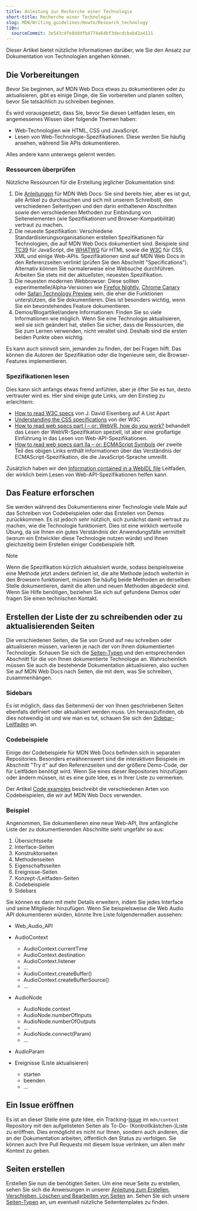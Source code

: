 ```yaml
---
title: Anleitung zur Recherche einer Technologie
short-title: Recherche einer Technologie
slug: MDN/Writing_guidelines/Howto/Research_technology
l10n:
  sourceCommit: 3e543cdfe8dddfb4774a64bf3decdcbab42a4111
---
```


Dieser Artikel bietet nützliche Informationen darüber, wie Sie den Ansatz zur Dokumentation von Technologien angehen können.

## Die Vorbereitungen

Bevor Sie beginnen, auf MDN Web Docs etwas zu dokumentieren oder zu aktualisieren, gibt es einige Dinge, die Sie vorbereiten und planen sollten, bevor Sie tatsächlich zu schreiben beginnen.

Es wird vorausgesetzt, dass Sie, bevor Sie diesen Leitfaden lesen, ein angemessenes Wissen über folgende Themen haben:

- Web-Technologien wie HTML, CSS und JavaScript.
- Lesen von Web-Technologie-Spezifikationen. Diese werden Sie häufig ansehen, während Sie APIs dokumentieren.

Alles andere kann unterwegs gelernt werden.

### Ressourcen überprüfen

Nützliche Ressourcen für die Erstellung jeglicher Dokumentation sind:

1. Die [Anleitungen](/de/docs/MDN/Writing_guidelines/Howto) für MDN Web Docs: Sie sind bereits hier, aber es ist gut, alle Artikel zu durchsuchen und sich mit unserem Schreibstil, den verschiedenen Seitentypen und den darin enthaltenen Abschnitten sowie den verschiedenen Methoden zur Einbindung von Seitenelementen (wie Spezifikationen und Browser-Kompatibilität) vertraut zu machen.
2. Die neueste Spezifikation: Verschiedene Standardisierungsorganisationen erstellen Spezifikationen für Technologien, die auf MDN Web Docs dokumentiert sind. Beispiele sind [TC39](https://tc39.es/) für JavaScript, die [WHATWG](https://whatwg.org/) für HTML sowie die [W3C](https://www.w3.org/) für CSS, XML und einige Web-APIs. Spezifikationen sind auf MDN Web Docs in den Referenzseiten verlinkt (prüfen Sie den Abschnitt "Specifications"). Alternativ können Sie normalerweise eine Websuche durchführen. Arbeiten Sie stets mit der aktuellsten, neuesten Spezifikation.
3. Die neuesten modernen Webbrowser: Diese sollten experimentelle/Alpha-Versionen wie [Firefox Nightly](https://www.mozilla.org/en-US/firefox/channel/desktop/#nightly), [Chrome Canary](https://www.google.com/intl/en/chrome/canary/) oder [Safari Technology Preview](https://webkit.org/downloads/) sein, die eher die Funktionen unterstützen, die Sie dokumentieren. Dies ist besonders wichtig, wenn Sie ein bevorstehendes Feature dokumentieren.
4. Demos/Blogartikel/andere Informationen: Finden Sie so viele Informationen wie möglich. Wenn Sie eine Technologie aktualisieren, weil sie sich geändert hat, stellen Sie sicher, dass die Ressourcen, die Sie zum Lernen verwenden, nicht veraltet sind. Deshalb sind die ersten beiden Punkte oben wichtig.

Es kann auch sinnvoll sein, jemanden zu finden, der bei Fragen hilft. Das können die Autoren der Spezifikation oder die Ingenieure sein, die Browser-Features implementieren.

### Spezifikationen lesen

Dies kann sich anfangs etwas fremd anfühlen, aber je öfter Sie es tun, desto vertrauter wird es. Hier sind einige gute Links, um den Einstieg zu erleichtern:

- [How to read W3C specs](https://alistapart.com/article/readspec/) von J. David Eisenberg auf A List Apart
- [Understanding the CSS specifications](https://www.w3.org/Style/CSS/read) von der W3C
- [How to read web specs part I – or: WebVR, how do you work?](https://surma.dev/things/reading-specs/) behandelt das Lesen der WebVR-Spezifikation speziell, ist aber eine großartige Einführung in das Lesen von Web-API-Spezifikationen.
- [How to read web specs part IIa – or: ECMAScript Symbols](https://surma.dev/things/reading-specs-2/) der zweite Teil des obigen Links enthält Informationen über das Verständnis der ECMAScript-Spezifikation, die die JavaScript-Sprache umreißt.

Zusätzlich haben wir den [Information contained in a WebIDL file](/de/docs/MDN/Writing_guidelines/Howto/Write_an_api_reference/Information_contained_in_a_WebIDL_file) Leitfaden, der wirklich beim Lesen von Web-API-Spezifikationen helfen kann.

## Das Feature erforschen

Sie werden während des Dokumentierens einer Technologie viele Male auf das Schreiben von Codebeispielen oder das Erstellen von Demos zurückkommen. Es ist jedoch sehr nützlich, sich zunächst damit vertraut zu machen, wie die Technologie funktioniert. Dies ist eine wirklich wertvolle Übung, da sie Ihnen ein gutes Verständnis der Anwendungsfälle vermittelt (_warum_ ein Entwickler diese Technologie nutzen würde) und Ihnen gleichzeitig beim Erstellen einiger Codebeispiele hilft.

> [!NOTE]
> Wenn die Spezifikation kürzlich aktualisiert wurde, sodass beispielsweise eine Methode jetzt anders definiert ist, die alte Methode jedoch weiterhin in den Browsern funktioniert, müssen Sie häufig beide Methoden an derselben Stelle dokumentieren, damit die alten und neuen Methoden abgedeckt sind.
> Wenn Sie Hilfe benötigen, beziehen Sie sich auf gefundene Demos oder fragen Sie einen technischen Kontakt.

## Erstellen der Liste der zu schreibenden oder zu aktualisierenden Seiten

Die verschiedenen Seiten, die Sie von Grund auf neu schreiben oder aktualisieren müssen, variieren je nach der von Ihnen dokumentierten Technologie. Schauen Sie sich die [Seiten-Typen](/de/docs/MDN/Writing_guidelines/Page_structures/Page_types) und den entsprechenden Abschnitt für die von Ihnen dokumentierte Technologie an. Wahrscheinlich müssen Sie auch die bestehende Dokumentation aktualisieren, also suchen Sie auf MDN Web Docs nach Seiten, die mit dem, was Sie schreiben, zusammenhängen.

### Sidebars

Es ist möglich, dass das Seitenmenü der von Ihnen geschriebenen Seiten ebenfalls definiert oder aktualisiert werden muss. Um herauszufinden, ob dies notwendig ist und wie man es tut, schauen Sie sich den [Sidebar-Leitfaden](/de/docs/MDN/Writing_guidelines/Howto/Write_an_api_reference/Sidebars) an.

### Codebeispiele

Einige der Codebeispiele für MDN Web Docs befinden sich in separaten Repositories. Besonders erwähnenswert sind die interaktiven Beispiele im Abschnitt "Try it" auf den Referenzseiten und der größere Demo-Code, der für Leitfäden benötigt wird. Wenn Sie eines dieser Repositories hinzufügen oder ändern müssen, ist es eine gute Idee, es in Ihrer Liste zu vermerken.

Der Artikel [Code examples](/de/docs/MDN/Writing_guidelines/Page_structures/Code_examples) beschreibt die verschiedenen Arten von Codebeispielen, die wir auf MDN Web Docs verwenden.

### Beispiel

Angenommen, Sie dokumentieren eine neue Web-API, Ihre anfängliche Liste der zu dokumentierenden Abschnitte sieht ungefähr so aus:

1. Übersichtsseite
2. Interface-Seiten
3. Konstruktorseiten
4. Methodenseiten
5. Eigenschaftsseiten
6. Ereignisse-Seiten
7. Konzept-/Leitfaden-Seiten
8. Codebeispiele
9. Sidebars

Sie können es dann mit mehr Details erweitern, indem Sie jedes Interface und seine Mitglieder hinzufügen. Wenn Sie beispielsweise die Web Audio API dokumentieren würden, könnte Ihre Liste folgendermaßen aussehen:

- Web_Audio_API
- AudioContext

  - AudioContext.currentTime
  - AudioContext.destination
  - AudioContext.listener
  - ...
  - AudioContext.createBuffer()
  - AudioContext.createBufferSource()
  - ...

- AudioNode

  - AudioNode.context
  - AudioNode.numberOfInputs
  - AudioNode.numberOfOutputs
  - ...
  - AudioNode.connect(Param)
  - ...

- AudioParam
- Ereignisse (Liste aktualisieren)
  - starten
  - beenden
  - …

## Ein Issue eröffnen

Es ist an dieser Stelle eine gute Idee, ein Tracking-[Issue](https://github.com/mdn/content/issues) im `mdn/content` Repository mit den aufgelisteten Seiten als To-Do- (Kontrollkästchen-)Liste zu eröffnen. Dies ermöglicht es nicht nur Ihnen, sondern auch anderen, die an der Dokumentation arbeiten, öffentlich den Status zu verfolgen. Sie können auch Ihre Pull Requests mit diesem Issue verlinken, um allen mehr Kontext zu geben.

## Seiten erstellen

Erstellen Sie nun die benötigten Seiten. Um eine neue Seite zu erstellen, sehen Sie sich die Anweisungen in unserer [Anleitung zum Erstellen, Verschieben, Löschen und Bearbeiten von Seiten](/de/docs/MDN/Writing_guidelines/Howto/Creating_moving_deleting) an. Sehen Sie sich unsere [Seiten-Typen](/de/docs/MDN/Writing_guidelines/Page_structures/Page_types) an, um eventuell nützliche Seitentemplates zu finden.
